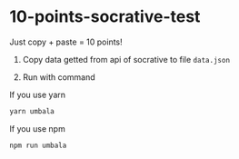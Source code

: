 # 10-points-socrative-test
Just copy + paste = 10 points!

1. Copy data getted from api of socrative to file `data.json`

2. Run with command

If you use yarn

```bash
yarn umbala
```

If you use npm

```bash
npm run umbala
```